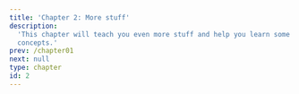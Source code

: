 ```yaml
---
title: 'Chapter 2: More stuff'
description:
  'This chapter will teach you even more stuff and help you learn some new
  concepts.'
prev: /chapter01
next: null
type: chapter
id: 2
---
```

